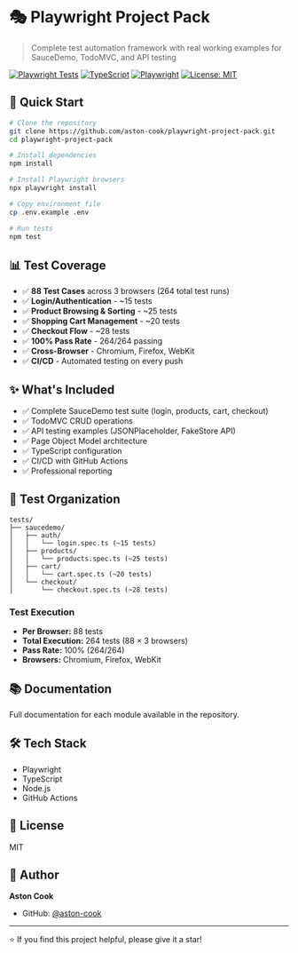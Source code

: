# 🎭 Playwright Project Pack

> Complete test automation framework with real working examples for SauceDemo, TodoMVC, and API testing

[![Playwright Tests](https://github.com/aston-cook/playwright-project-pack/actions/workflows/playwright.yml/badge.svg)](https://github.com/aston-cook/playwright-project-pack/actions)
[![TypeScript](https://img.shields.io/badge/TypeScript-5.0-blue.svg)](https://www.typescriptlang.org/)
[![Playwright](https://img.shields.io/badge/Playwright-1.40-green.svg)](https://playwright.dev/)
[![License: MIT](https://img.shields.io/badge/License-MIT-yellow.svg)](https://opensource.org/licenses/MIT)

## 🚀 Quick Start
```bash
# Clone the repository
git clone https://github.com/aston-cook/playwright-project-pack.git
cd playwright-project-pack

# Install dependencies
npm install

# Install Playwright browsers
npx playwright install

# Copy environment file
cp .env.example .env

# Run tests
npm test
```

## 📊 Test Coverage

- ✅ **88 Test Cases** across 3 browsers (264 total test runs)
- ✅ **Login/Authentication** - ~15 tests
- ✅ **Product Browsing & Sorting** - ~25 tests
- ✅ **Shopping Cart Management** - ~20 tests
- ✅ **Checkout Flow** - ~28 tests
- ✅ **100% Pass Rate** - 264/264 passing
- ✅ **Cross-Browser** - Chromium, Firefox, WebKit
- ✅ **CI/CD** - Automated testing on every push

## ✨ What's Included

- ✅ Complete SauceDemo test suite (login, products, cart, checkout)
- ✅ TodoMVC CRUD operations
- ✅ API testing examples (JSONPlaceholder, FakeStore API)
- ✅ Page Object Model architecture
- ✅ TypeScript configuration
- ✅ CI/CD with GitHub Actions
- ✅ Professional reporting

## 🎯 Test Organization
```
tests/
├── saucedemo/
│   ├── auth/
│   │   └── login.spec.ts (~15 tests)
│   ├── products/
│   │   └── products.spec.ts (~25 tests)
│   ├── cart/
│   │   └── cart.spec.ts (~20 tests)
│   └── checkout/
│       └── checkout.spec.ts (~28 tests)
```

### Test Execution
- **Per Browser:** 88 tests
- **Total Execution:** 264 tests (88 × 3 browsers)
- **Pass Rate:** 100% (264/264)
- **Browsers:** Chromium, Firefox, WebKit

## 📚 Documentation

Full documentation for each module available in the repository.

## 🛠️ Tech Stack

- Playwright
- TypeScript
- Node.js
- GitHub Actions

## 📝 License

MIT

## 👤 Author

**Aston Cook**
- GitHub: [@aston-cook](https://github.com/aston-cook)

---

⭐ If you find this project helpful, please give it a star!